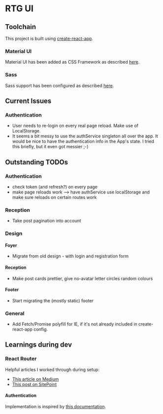 # RTG UI

## Toolchain

This project is built using [create-react-app](https://github.com/facebookincubator/create-react-app).

### Material UI

Material UI has been added as CSS Framework as described [here](https://stackoverflow.com/a/44197904).

### Sass

Sass support has been configured as described [here](https://github.com/facebookincubator/create-react-app/blob/master/packages/react-scripts/template/README.md#adding-a-css-preprocessor-sass-less-etc).

## Current Issues

### Authentication

* User needs to re-login on every real page reload. Make use of LocalStorage.
* It seems a bit messy to use the authService singleton all over the app. It would be nice to have the authentication info in the App's state.
I tried this briefly, but it even got messier ;-)

## Outstanding TODOs

### Authentication

* check token (and refresh?) on every page
* make page reloads work --> have authService use localStorage and make sure reloads on certain routes work

### Reception

* Take post pagination into account

### Design

#### Foyer
* Migrate from old design - with login and registration form

#### Reception
* Make post cards prettier, give no-avatar letter circles random colours

#### Footer
* Start migrating the (mostly static) footer

### General
* Add Fetch/Promise polyfill for IE, if it's not already included in create-react-app config.


## Learnings during dev

### React Router

Helpful articles I worked through during setup:
* [This article on Medium](https://medium.com/@pshrmn/a-simple-react-router-v4-tutorial-7f23ff27adf)
* [This post on SitePoint](https://www.sitepoint.com/react-router-v4-complete-guide/)

#### Authentication

Implementation is inspired by [this documentation](https://reacttraining.com/react-router/web/example/auth-workflow).